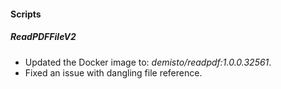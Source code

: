 
#### Scripts
##### ReadPDFFileV2
- Updated the Docker image to: *demisto/readpdf:1.0.0.32561*.
- Fixed an issue with dangling file reference.
